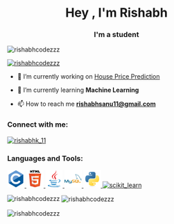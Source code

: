 <h1 align="center">Hey , I'm Rishabh</h1>
<h3 align="center">I'm a student</h3>

<p align="left"> <img src="https://komarev.com/ghpvc/?username=rishabhcodezzz&label=Profile%20views&color=0e75b6&style=flat" alt="rishabhcodezzz" /> </p>

<p align="left"> <a href="https://github.com/ryo-ma/github-profile-trophy"><img src="https://github-profile-trophy.vercel.app/?username=rishabhcodezzz" alt="rishabhcodezzz" /></a> </p>

- 🔭 I’m currently working on [House Price Prediction](https://github.com/RishabhCodezZz/HousePricePrediction)

- 🌱 I’m currently learning **Machine Learning**

- 📫 How to reach me **rishabhsanu11@gmail.com**

<h3 align="left">Connect with me:</h3>
<p align="left">
<a href="https://www.leetcode.com/rishabhk_11" target="blank"><img align="center" src="https://raw.githubusercontent.com/rahuldkjain/github-profile-readme-generator/master/src/images/icons/Social/leet-code.svg" alt="rishabhk_11" height="30" width="40" /></a>
</p>

<h3 align="left">Languages and Tools:</h3>
<p align="left"> <a href="https://www.cprogramming.com/" target="_blank" rel="noreferrer"> <img src="https://raw.githubusercontent.com/devicons/devicon/master/icons/c/c-original.svg" alt="c" width="40" height="40"/> </a> <a href="https://www.w3.org/html/" target="_blank" rel="noreferrer"> <img src="https://raw.githubusercontent.com/devicons/devicon/master/icons/html5/html5-original-wordmark.svg" alt="html5" width="40" height="40"/> </a> <a href="https://www.java.com" target="_blank" rel="noreferrer"> <img src="https://raw.githubusercontent.com/devicons/devicon/master/icons/java/java-original.svg" alt="java" width="40" height="40"/> </a> <a href="https://www.mysql.com/" target="_blank" rel="noreferrer"> <img src="https://raw.githubusercontent.com/devicons/devicon/master/icons/mysql/mysql-original-wordmark.svg" alt="mysql" width="40" height="40"/> </a> <a href="https://www.python.org" target="_blank" rel="noreferrer"> <img src="https://raw.githubusercontent.com/devicons/devicon/master/icons/python/python-original.svg" alt="python" width="40" height="40"/> </a> <a href="https://scikit-learn.org/" target="_blank" rel="noreferrer"> <img src="https://upload.wikimedia.org/wikipedia/commons/0/05/Scikit_learn_logo_small.svg" alt="scikit_learn" width="40" height="40"/> </a> </p>

<p><img align="left" src="https://github-readme-stats.vercel.app/api/top-langs?username=rishabhcodezzz&show_icons=true&locale=en&layout=compact" alt="rishabhcodezzz" /></p>

<p>&nbsp;<img align="center" src="https://github-readme-stats.vercel.app/api?username=rishabhcodezzz&show_icons=true&locale=en" alt="rishabhcodezzz" /></p>

<p><img align="center" src="https://github-readme-streak-stats.herokuapp.com/?user=rishabhcodezzz&" alt="rishabhcodezzz" /></p>
